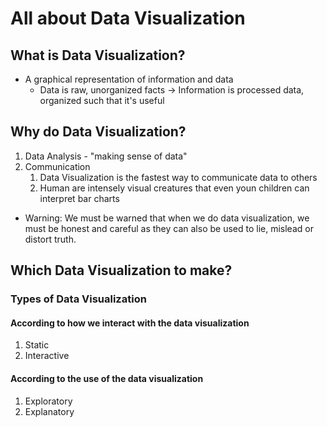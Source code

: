 # All about Data Visualization

## What is Data Visualization?

* A graphical representation of information and data
    * Data is raw, unorganized facts -&gt; Information is processed data, organized such that it's useful

## Why do Data Visualization?

1. Data Analysis - "making sense of data"
2. Communication
   1. Data Visualization is the fastest way to communicate data to others
   2. Human are intensely visual creatures that even youn children can interpret bar charts

* Warning: We must be warned that when we do data visualization, we must be honest and careful as they can also be used to lie, mislead or distort truth.

## Which Data Visualization to make?

### Types of Data Visualization

#### According to how we interact with the data visualization

1. Static
2. Interactive

#### According to the use of the data visualization

1. Exploratory
2. Explanatory
